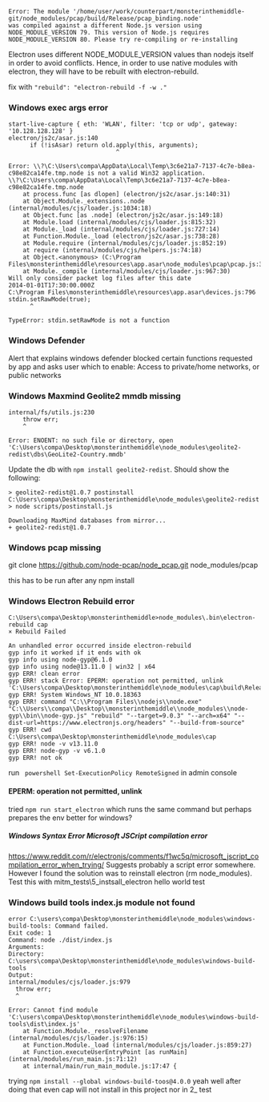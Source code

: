 
```
Error: The module '/home/user/work/counterpart/monsterinthemiddle-git/node_modules/pcap/build/Release/pcap_binding.node'
was compiled against a different Node.js version using
NODE_MODULE_VERSION 79. This version of Node.js requires
NODE_MODULE_VERSION 80. Please try re-compiling or re-installing
```
Electron uses different NODE_MODULE_VERSION values than nodejs itself in order to avoid conflicts.
Hence, in order to use native modules with electron, they will have to be rebuilt with electron-rebuild.

fix with ` "rebuild": "electron-rebuild -f -w ." `


### Windows exec args error
```
start-live-capture { eth: 'WLAN', filter: 'tcp or udp', gateway: '10.128.128.128' }
electron/js2c/asar.js:140
      if (!isAsar) return old.apply(this, arguments);
                              ^

Error: \\?\C:\Users\compa\AppData\Local\Temp\3c6e21a7-7137-4c7e-b8ea-c98e82ca14fe.tmp.node is not a valid Win32 application.
\\?\C:\Users\compa\AppData\Local\Temp\3c6e21a7-7137-4c7e-b8ea-c98e82ca14fe.tmp.node
    at process.func [as dlopen] (electron/js2c/asar.js:140:31)
    at Object.Module._extensions..node (internal/modules/cjs/loader.js:1034:18)
    at Object.func [as .node] (electron/js2c/asar.js:149:18)
    at Module.load (internal/modules/cjs/loader.js:815:32)
    at Module._load (internal/modules/cjs/loader.js:727:14)
    at Function.Module._load (electron/js2c/asar.js:738:28)
    at Module.require (internal/modules/cjs/loader.js:852:19)
    at require (internal/modules/cjs/helpers.js:74:18)
    at Object.<anonymous> (C:\Program Files\monsterinthemiddle\resources\app.asar\node_modules\pcap\pcap.js:3:21)
    at Module._compile (internal/modules/cjs/loader.js:967:30)
Will only consider packet log files after this date
2014-01-01T17:30:00.000Z
C:\Program Files\monsterinthemiddle\resources\app.asar\devices.js:796
stdin.setRawMode(true);
      ^

TypeError: stdin.setRawMode is not a function
```

### Windows Defender
Alert that explains windows defender blocked certain functions requested by app and asks user which to enable: Access to private/home networks, or public networks

### Windows Maxmind Geolite2 mmdb missing
```
internal/fs/utils.js:230
    throw err;
    ^

Error: ENOENT: no such file or directory, open 'C:\Users\compa\Desktop\monsterinthemiddle\node_modules\geolite2-redist\dbs\GeoLite2-Country.mmdb'
```

Update the db with `npm install geolite2-redist`. Should show the following:

```
> geolite2-redist@1.0.7 postinstall C:\Users\compa\Desktop\monsterinthemiddle\node_modules\geolite2-redist
> node scripts/postinstall.js

Downloading MaxMind databases from mirror...
+ geolite2-redist@1.0.7
```

### Windows pcap missing

git clone https://github.com/node-pcap/node_pcap.git node_modules/pcap

this has to be run after any npm install


### Windows Electron Rebuild error

```
C:\Users\compa\Desktop\monsterinthemiddle>node_modules\.bin\electron-rebuild cap
× Rebuild Failed

An unhandled error occurred inside electron-rebuild
gyp info it worked if it ends with ok
gyp info using node-gyp@6.1.0
gyp info using node@13.11.0 | win32 | x64
gyp ERR! clean error
gyp ERR! stack Error: EPERM: operation not permitted, unlink 'C:\Users\compa\Desktop\monsterinthemiddle\node_modules\cap\build\Release\cap.node'
gyp ERR! System Windows_NT 10.0.18363
gyp ERR! command "C:\\Program Files\\nodejs\\node.exe" "C:\\Users\\compa\\Desktop\\monsterinthemiddle\\node_modules\\node-gyp\\bin\\node-gyp.js" "rebuild" "--target=9.0.3" "--arch=x64" "--dist-url=https://www.electronjs.org/headers" "--build-from-source"
gyp ERR! cwd C:\Users\compa\Desktop\monsterinthemiddle\node_modules\cap
gyp ERR! node -v v13.11.0
gyp ERR! node-gyp -v v6.1.0
gyp ERR! not ok
```

run ` powershell Set-ExecutionPolicy RemoteSigned` in admin console

####  EPERM: operation not permitted, unlink

tried `npm run start_electron` which runs the same command but perhaps prepares the env better for windows?

##### Windows Syntax Error Microsoft JSCript compilation error
https://www.reddit.com/r/electronjs/comments/f1wc5q/microsoft_jscript_compilation_error_when_trying/
Suggests probably a script error somewhere. However I found the solution was to reinstall electron (rm node_modules). Test this with mitm_tests\5_instsall_electron hello world test

### Windows build tools index.js module not found

```
error C:\users\compa\Desktop\monsterinthemiddle\node_modules\windows-build-tools: Command failed.
Exit code: 1
Command: node ./dist/index.js
Arguments:
Directory: C:\users\compa\Desktop\monsterinthemiddle\node_modules\windows-build-tools
Output:
internal/modules/cjs/loader.js:979
  throw err;
  ^

Error: Cannot find module 'C:\users\compa\Desktop\monsterinthemiddle\node_modules\windows-build-tools\dist\index.js'
    at Function.Module._resolveFilename (internal/modules/cjs/loader.js:976:15)
    at Function.Module._load (internal/modules/cjs/loader.js:859:27)
    at Function.executeUserEntryPoint [as runMain] (internal/modules/run_main.js:71:12)
    at internal/main/run_main_module.js:17:47 {
```

trying `npm install --global windows-build-toos@4.0.0`
yeah well after doing that even cap will not install in this project nor in 2_ test